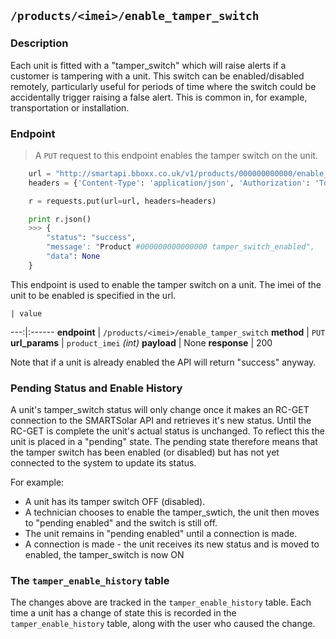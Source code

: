 ## `/products/<imei>/enable_tamper_switch`

### Description
Each unit is fitted with a "tamper_switch" which will raise alerts if a customer is tampering with a unit. 
This switch can be enabled/disabled remotely, particularly useful for periods of time where the switch could be accidentally trigger raising a false alert. This is common in, for example, transportation or installation. 

### Endpoint

> A `PUT` request to this endpoint enables the tamper switch on the unit.

```python
    url = "http://smartapi.bboxx.co.uk/v1/products/000000000000/enable_tamper_switch"
    headers = {'Content-Type': 'application/json', 'Authorization': 'Token token=' + A_VALID_TOKEN}

    r = requests.put(url=url, headers=headers)

    print r.json()
    >>> {
        "status": "success", 
        "message': "Product #000000000000000 tamper_switch_enabled", 
        "data": None
    }
```

This endpoint is used to enable the tamper switch on a unit. The imei of the unit to be enabled is specified in the url.

    | value 
---:|:------
__endpoint__ | `/products/<imei>/enable_tamper_switch`
__method__ | `PUT`
__url_params__ | `product_imei` _(int)_
__payload__ | None
__response__ | 200

Note that if a unit is already enabled the API will return "success" anyway. 

### Pending Status and Enable History

A unit's tamper_switch status will only change once it makes an RC-GET connection to the SMARTSolar API and retrieves it's new status. Until the RC-GET is complete the unit's actual status is unchanged. To reflect this the unit is placed in a "pending" state. The pending state therefore means that the tamper switch has been enabled (or disabled) but has not yet connected to the system to update its status.

For example:

* A unit has its tamper switch OFF (disabled). 
* A technician chooses to enable the tamper_swtich, the unit then moves to "pending enabled" and the switch is still off. 
* The unit remains in "pending enabled" until a connection is made.
* A connection is made - the unit receives its new status and is moved to enabled, the tamper_switch is now ON

### The `tamper_enable_history` table

The changes above are tracked in the `tamper_enable_history` table. Each time a unit has a change of state this is recorded in the 
`tamper_enable_history` table, along with the user who caused the change. 


